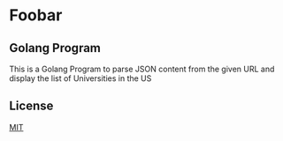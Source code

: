 # Foobar

## Golang Program

This is a Golang Program to parse JSON content from the given URL and display the list of Universities in the US

## License
[MIT](https://choosealicense.com/licenses/mit/)